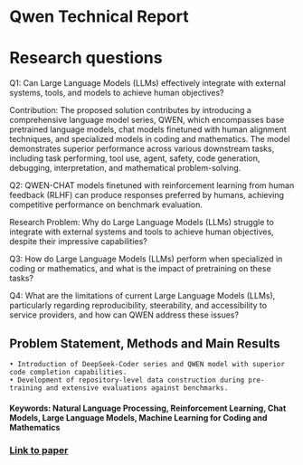# Qwen Technical Report

# Research questions
Q1: Can Large Language Models (LLMs) effectively integrate with external systems, tools, and models to achieve human objectives?

Contribution: 
The proposed solution contributes by introducing a comprehensive language model series, QWEN, which encompasses base pretrained language models, chat models finetuned with human alignment techniques, and specialized models in coding and mathematics. The model demonstrates superior performance across various downstream tasks, including task performing, tool use, agent, safety, code generation, debugging, interpretation, and mathematical problem-solving.

Q2: QWEN-CHAT models finetuned with reinforcement learning from human feedback (RLHF) can produce responses preferred by humans, achieving competitive performance on benchmark evaluation.

Research Problem:
Why do Large Language Models (LLMs) struggle to integrate with external systems and tools to achieve human objectives, despite their impressive capabilities?

Q3: How do Large Language Models (LLMs) perform when specialized in coding or mathematics, and what is the impact of pretraining on these tasks?

Q4: What are the limitations of current Large Language Models (LLMs), particularly regarding reproducibility, steerability, and accessibility to service providers, and how can QWEN address these issues?

## Problem Statement, Methods and Main Results

    • Introduction of DeepSeek-Coder series and QWEN model with superior code completion capabilities.
    • Development of repository-level data construction during pre-training and extensive evaluations against benchmarks.

#### Keywords: Natural Language Processing, Reinforcement Learning, Chat Models, Large Language Models, Machine Learning for Coding and Mathematics


### [Link to paper](https://arxiv.org/abs/2309.16609v1)
        